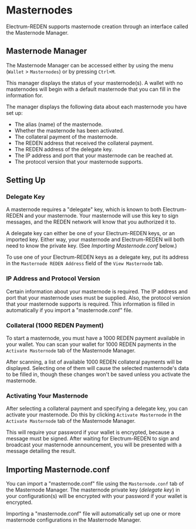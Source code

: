 # Masternodes

Electrum-REDEN supports masternode creation through an interface called the Masternode Manager.

## Masternode Manager

The Masternode Manager can be accessed either by using the menu (`Wallet` > `Masternodes`) or
by pressing `Ctrl+M`.

This manager displays the status of your masternode(s). A wallet with no masternodes will begin
with a default masternode that you can fill in the information for.

The manager displays the following data about each masternode you have set up:

- The alias (name) of the masternode.
- Whether the masternode has been activated.
- The collateral payment of the masternode.
- The REDEN address that received the collateral payment.
- The REDEN address of the delegate key.
- The IP address and port that your masternode can be reached at.
- The protocol version that your masternode supports.

## Setting Up

### Delegate Key

A masternode requires a "delegate" key, which is known to both Electrum-REDEN and your masternode.
Your masternode will use this key to sign messages, and the REDEN network will know that you authorized
it to.

A delegate key can either be one of your Electrum-REDEN keys, or an imported key. Either way, your masternode
and Electrum-REDEN will both need to know the private key. (See *Importing Masternode.conf* below.)

To use one of your Electrum-REDEN keys as a delegate key, put its address in the `Masternode REDEN Address`
field of the `View Masternode` tab.

### IP Address and Protocol Version

Certain information about your masternode is required. The IP address and port that your masternode uses
must be supplied. Also, the protocol version that your masternode supports is required. This information is filled
in automatically if you import a "masternode.conf" file.

### Collateral (1000 REDEN Payment)

To start a masternode, you must have a 1000 REDEN payment available in your wallet.
You can scan your wallet for 1000 REDEN payments in the `Activate Masternode` tab of the Masternode
Manager.

After scanning, a list of available 1000 REDEN collateral payments will be displayed. Selecting one
of them will cause the selected masternode's data to be filled in, though these changes won't be saved
unless you activate the masternode.

### Activating Your Masternode

After selecting a collateral payment and specifying a delegate key, you can activate your masternode.
Do this by clicking `Activate Masternode` in the `Activate Masternode` tab of the Masternode Manager.

This will require your password if your wallet is encrypted, because a message must be signed. After
waiting for Electrum-REDEN to sign and broadcast your masternode announcement, you will be presented with
a message detailing the result.

## Importing Masternode.conf

You can import a "masternode.conf" file using the `Masternode.conf` tab of the Masternode Manager.
The masternode private key (*delegate key*) in your configuration(s) will be encrypted with your
password if your wallet is encrypted.

Importing a "masternode.conf" file will automatically set up one or more masternode configurations in
the Masternode Manager.
